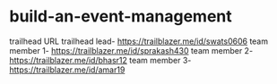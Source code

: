 # build-an-event-management
trailhead URL
trailhead lead-  https://trailblazer.me/id/swats0606 
team member 1-   https://trailblazer.me/id/sprakash430 
team member 2-   https://trailblazer.me/id/bhasr12 
team member 3-   https://trailblazer.me/id/amar19 
